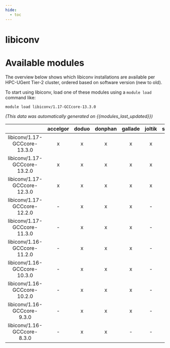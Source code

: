 ```yaml
---
hide:
  - toc
---
```


libiconv
========

# Available modules


The overview below shows which libiconv installations are available per HPC-UGent Tier-2 cluster, ordered based on software version (new to old).

To start using libiconv, load one of these modules using a `module load` command like:

```shell
module load libiconv/1.17-GCCcore-13.3.0
```

*(This data was automatically generated on {{modules_last_updated}})*  

| |accelgor|doduo|donphan|gallade|joltik|shinx|
| :---: | :---: | :---: | :---: | :---: | :---: | :---: |
|libiconv/1.17-GCCcore-13.3.0|x|x|x|x|x|x|
|libiconv/1.17-GCCcore-13.2.0|x|x|x|x|x|x|
|libiconv/1.17-GCCcore-12.3.0|x|x|x|x|x|x|
|libiconv/1.17-GCCcore-12.2.0|-|x|x|x|-|x|
|libiconv/1.17-GCCcore-11.3.0|-|x|x|x|-|x|
|libiconv/1.16-GCCcore-11.2.0|-|x|x|x|-|-|
|libiconv/1.16-GCCcore-10.3.0|-|x|x|x|-|-|
|libiconv/1.16-GCCcore-10.2.0|-|x|x|x|-|-|
|libiconv/1.16-GCCcore-9.3.0|-|x|x|x|-|-|
|libiconv/1.16-GCCcore-8.3.0|-|x|x|-|-|-|
